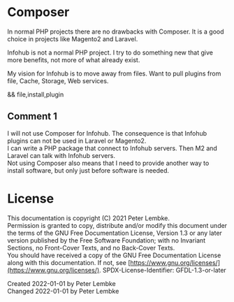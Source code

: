 # Composer
In normal PHP projects there are no drawbacks with Composer. It is a good choice in projects like Magento2 and Laravel.

Infohub is not a normal PHP project. I try to do something new that give more benefits, not more of what already exist.

My vision for Infohub is to move away from files. Want to pull plugins from file, Cache, Storage, Web services.

&& file,install,plugin

## Comment 1
I will not use Composer for Infohub. The consequence is that Infohub plugins can not be used in Laravel or Magento2.  
I can write a PHP package that connect to Infohub servers. Then M2 and Laravel can talk with Infohub servers.  
Not using Composer also means that I need to provide another way to install software, but only just before software is needed.

# License
This documentation is copyright (C) 2021 Peter Lembke.  
Permission is granted to copy, distribute and/or modify this document under the terms of the GNU Free Documentation License, Version 1.3 or any later version published by the Free Software Foundation; with no Invariant Sections, no Front-Cover Texts, and no Back-Cover Texts.  
You should have received a copy of the GNU Free Documentation License along with this documentation. If not, see [https://www.gnu.org/licenses/](https://www.gnu.org/licenses/).  SPDX-License-Identifier: GFDL-1.3-or-later

Created 2022-01-01 by Peter Lembke  
Changed 2022-01-01 by Peter Lembke  
